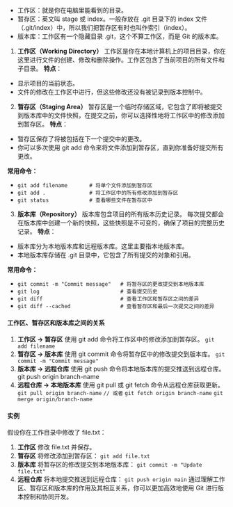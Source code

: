 * 工作区：就是你在电脑里能看到的目录。
* 暂存区：英文叫 stage 或 index。一般存放在 .git 目录下的 index 文件（.git/index）中，所以我们把暂存区有时也叫作索引（index）。
* 版本库：工作区有一个隐藏目录 .git，这个不算工作区，而是 Git 的版本库。
1. **工作区（Working Directory）**
工作区是你在本地计算机上的项目目录，你在这里进行文件的创建、修改和删除操作。工作区包含了当前项目的所有文件和子目录。
**特点**：
* 显示项目的当前状态。
* 文件的修改在工作区中进行，但这些修改还没有被记录到版本控制中。
  
2. **暂存区（Staging Area）**
暂存区是一个临时存储区域，它包含了即将被提交到版本库中的文件快照，在提交之前，你可以选择性地将工作区中的修改添加到暂存区。
**特点**：
* 暂存区保存了将被包括在下一个提交中的更改。
* 你可以多次使用 git add 命令来将文件添加到暂存区，直到你准备好提交所有更改。
  
**常用命令：**
* `git add filename       # 将单个文件添加到暂存区`
* `git add .              # 将工作区中的所有修改添加到暂存区`
* `git status             # 查看哪些文件在暂存区中`

3. **版本库（Repository）**
版本库包含项目的所有版本历史记录。
每次提交都会在版本库中创建一个新的快照，这些快照是不可变的，确保了项目的完整历史记录。
**特点**：
* 版本库分为本地版本库和远程版本库。这里主要指本地版本库。
* 本地版本库存储在 .git 目录中，它包含了所有提交的对象和引用。
  
**常用命令：**
* `git commit -m "Commit message"   # 将暂存区的更改提交到本地版本库`
* `git log                          # 查看提交历史`
* `git diff                         # 查看工作区和暂存区之间的差异`
* `git diff --cached                # 查看暂存区和最后一次提交之间的差异`
#### 工作区、暂存区和版本库之间的关系
1. **工作区 -> 暂存区**
使用 git add 命令将工作区中的修改添加到暂存区。
`git add filename`
2. **暂存区 -> 版本库**
使用 git commit 命令将暂存区中的修改提交到版本库。
`git commit -m "Commit message"`
3. **版本库 -> 远程仓库**
使用 git push 命令将本地版本库的提交推送到远程仓库。
git push origin branch-name
4. **远程仓库 -> 本地版本库**
使用 git pull 或 git fetch 命令从远程仓库获取更新。
`git pull origin branch-name`
`// 或者`
`git fetch origin branch-name`
`git merge origin/branch-name`
#### 实例
假设你在工作目录中修改了 file.txt：
1. **工作区**
修改 file.txt 并保存。
2. **暂存区**
将修改添加到暂存区：
`git add file.txt`
3. **版本库**
将暂存区的修改提交到本地版本库：
`git commit -m "Update file.txt"`
4. **远程仓库**
将本地提交推送到远程仓库：
`git push origin main`
通过理解工作区、暂存区和版本库的作用及其相互关系，你可以更加高效地使用 Git 进行版本控制和协同开发。